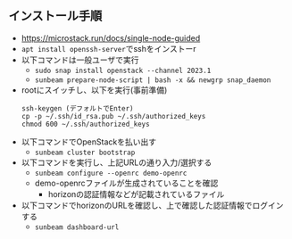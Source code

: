 ## インストール手順
- https://microstack.run/docs/single-node-guided
- `apt install openssh-server`でsshをインストーr
- 以下コマンドは一般ユーザで実行
  - `sudo snap install openstack --channel 2023.1`
  - `sunbeam prepare-node-script | bash -x && newgrp snap_daemon`
- rootにスイッチし、以下を実行(事前準備)
  ```shell
  ssh-keygen (デフォルトでEnter)
  cp -p ~/.ssh/id_rsa.pub ~/.ssh/authorized_keys
  chmod 600 ~/.ssh/authorized_keys
  ```
- 以下コマンドでOpenStackを払い出す
  - `sunbeam cluster bootstrap`
- 以下コマンドを実行し、上記URLの通り入力/選択する
  - `sunbeam configure --openrc demo-openrc`
  - demo-openrcファイルが生成されていることを確認
    - horizonの認証情報などが記載されているファイル
- 以下コマンドでhorizonのURLを確認し、上で確認した認証情報でログインする
  - `sunbeam dashboard-url`